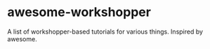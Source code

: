 # awesome-workshopper
A list of workshopper-based tutorials for various things. Inspired by awesome.
